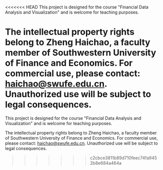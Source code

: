 <<<<<<< HEAD
This project is designed for the course "Financial Data Analysis and Visualization" and is welcome for teaching purposes. 

The intellectual property rights belong to Zheng Haichao, a faculty member of Southwestern University of Finance and Economics. For commercial use, please contact: [haichao@swufe.edu.cn](mailto:haichao@swufe.edu.cn). Unauthorized use will be subject to legal consequences.
=======
This project is designed for the course "Financial Data Analysis and Visualization" and is welcome for teaching purposes. 

The intellectual property rights belong to Zheng Haichao, a faculty member of Southwestern University of Finance and Economics. For commercial use, please contact: haichao@swufe.edu.cn. Unauthorized use will be subject to legal consequences.
>>>>>>> c2cbce3811b89d710feec74fa9452b8e684a464a
